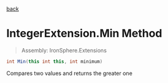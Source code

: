 ﻿

[back](/IronSphere.Extensions/types/IntegerExtension)

# IntegerExtension.Min Method

> Assembly: IronSphere.Extensions

```csharp
int Min(this int this, int minimum)
```

Compares two values and returns the greater one

 